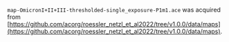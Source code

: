 `map-OmicronI+II+III-thresholded-single_exposure-P1m1.ace` was acquired from [https://github.com/acorg/roessler_netzl_et_al2022/tree/v1.0.0/data/maps](https://github.com/acorg/roessler_netzl_et_al2022/tree/v1.0.0/data/maps).
